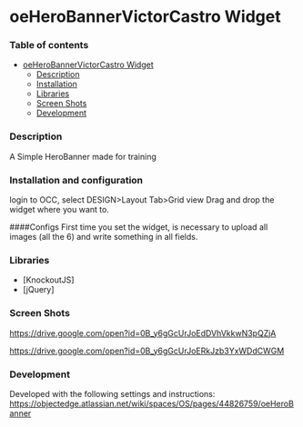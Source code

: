 # oeHeroBannerVictorCastro Widget

### Table of contents
- [oeHeroBannerVictorCastro Widget](#oeHeroBannerVictorCastro-widget)
    - [Description](#description)
    - [Installation](#installation)
    - [Libraries](#libraries)
    - [Screen Shots](#screen-shots)
    - [Development](#development)

### Description


A Simple HeroBanner made for training

### Installation and configuration

login to OCC, select DESIGN>Layout Tab>Grid view
Drag and drop the widget where you want to.

####Configs
First time you set the widget, is necessary to upload all images (all the 6) and write something in all fields.

### Libraries

* [KnockoutJS]
* [jQuery] 

### Screen Shots
https://drive.google.com/open?id=0B_y6gGcUrJoEdDVhVkkwN3pQZjA

https://drive.google.com/open?id=0B_y6gGcUrJoERkJzb3YxWDdCWGM

### Development

Developed with the following settings and instructions:
https://objectedge.atlassian.net/wiki/spaces/OS/pages/44826759/oeHeroBanner

